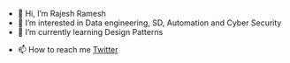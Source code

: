 - 👋 Hi, I’m Rajesh Ramesh
- 👀 I’m interested in Data engineering, SD, Automation and Cyber Security 
- 🌱 I’m currently learning Design Patterns
<!-- - 💞️ I’m looking to collaborate on ... -->
- 📫 How to reach me [Twitter](https://twitter.com/rajesh_ramesh_)

<!---
rajeshramesh38/rajeshramesh38 is a ✨ special ✨ repository because its `README.md` (this file) appears on your GitHub profile.
You can click the Preview link to take a look at your changes.
--->

